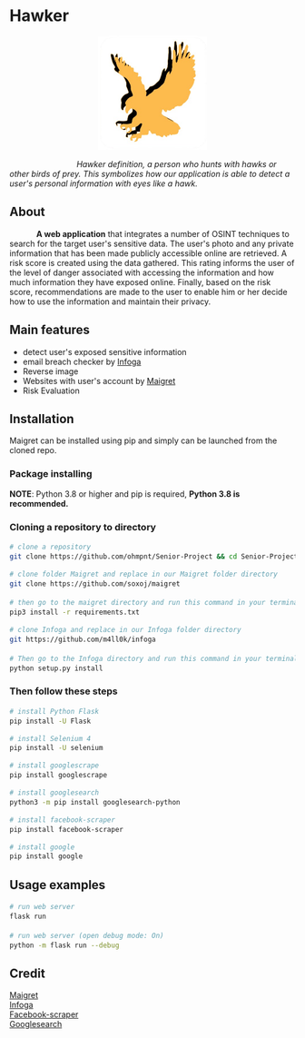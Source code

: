 # Hawker

<p align="center">
  <p align="center">
    <img src="https://github.com/ohmpnt/Senior-Project/blob/main/static/assets/HawkerRM.png" height="200"/>
  </p>
</p>

<i> &nbsp; &nbsp; &nbsp; &nbsp; &nbsp; &nbsp; &nbsp; &nbsp; &nbsp; &nbsp; &nbsp; &nbsp; &nbsp; &nbsp; &nbsp; Hawker definition, a person who hunts with hawks or other birds of prey. This symbolizes how our application is able to detect a user's personal information with eyes like a hawk. </i>

## About
   &nbsp; &nbsp; &nbsp; &nbsp; &nbsp; &nbsp; **A web application** that integrates a number of OSINT techniques to search for the target user's sensitive data. The user's photo and any private information that has been made publicly accessible online are retrieved. A risk score is created using the data gathered. This rating informs the user of the level of danger associated with accessing the information and how much information they have exposed online. Finally, based on the risk score, recommendations are made to the user to enable him or her decide how to use the information and maintain their privacy.


## Main features

* detect user's exposed sensitive information
* email breach checker by [Infoga](https://github.com/m4ll0k/Infoga)
* Reverse image 
* Websites with user's account by [Maigret](https://github.com/soxoj/maigret)
* Risk Evaluation


## Installation

Maigret can be installed using pip and simply can be launched from the cloned repo.

### Package installing

**NOTE**: Python 3.8 or higher and pip is required, **Python 3.8 is recommended.**

### Cloning a repository to directory

```bash
# clone a repository
git clone https://github.com/ohmpnt/Senior-Project && cd Senior-Project
```

```bash
# clone folder Maigret and replace in our Maigret folder directory
git clone https://github.com/soxoj/maigret

# then go to the maigret directory and run this command in your terminal
pip3 install -r requirements.txt
```

```bash
# clone Infoga and replace in our Infoga folder directory
git https://github.com/m4ll0k/infoga

# Then go to the Infoga directory and run this command in your terminal
python setup.py install 
```
### Then follow these steps
```bash
# install Python Flask
pip install -U Flask
```
```bash
# install Selenium 4
pip install -U selenium
```
```bash
# install googlescrape
pip install googlescrape
```
```bash
# install googlesearch
python3 -m pip install googlesearch-python
```

```bash
# install facebook-scraper
pip install facebook-scraper
```
```bash
# install google
pip install google
```

## Usage examples

```bash
# run web server
flask run

# run web server (open debug mode: On)
python -m flask run --debug
```

## Credit

[Maigret](https://github.com/soxoj/maigret)<br/>
[Infoga](https://github.com/m4ll0k/Infoga)<br/>
[Facebook-scraper](https://github.com/kevinzg/facebook-scraper)<br/>
[Googlesearch](https://pypi.org/project/googlesearch-python/)
